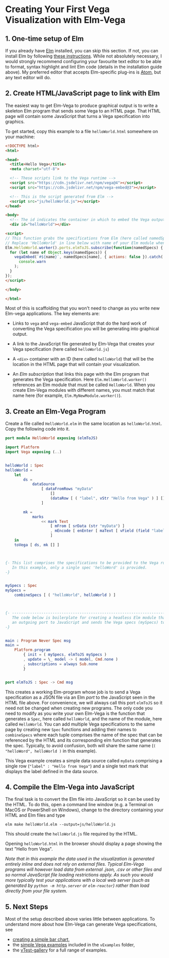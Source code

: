 # Creating Your First Vega Visualization with Elm-Vega

## 1. One-time setup of Elm

If you already have [Elm](http://elm-lang.org) installed, you can skip this section.
If not, you can install Elm by following [these instructions](https://guide.elm-lang.org/install.html).
While not absolutely necessary, I would strongly recommend configuring your favourite text editor to be able to format, syntax highlight and lint Elm code (details in the installation guide above).
My preferred editor that accepts Elm-specific plug-ins is [Atom](https://atom.io), but any text editor will do.

## 2. Create HTML/JavaScript page to link with Elm

The easiest way to get Elm-Vega to produce graphical output is to write a skeleton Elm program that sends some Vega to an HTML page.
That HTML page will contain some JavaScript that turns a Vega specification into graphics.

To get started, copy this example to a file `helloWorld.html` somewhere on your machine:

```html
<!DOCTYPE html>
<html>

<head>
  <title>Hello Vega</title>
  <meta charset="utf-8">

  <!-- These scripts link to the Vega runtime -->
  <script src="https://cdn.jsdelivr.net/npm/vega@4"></script>
  <script src="https://cdn.jsdelivr.net/npm/vega-embed@3"></script>

  <!-- This is the script generated from Elm -->
  <script src="js/helloWorld.js"></script>
</head>

<body>
  <!-- The id indicates the container in which to embed the Vega output. -->
  <div id="helloWorld"></div>

<script>
// This function grabs the specifications from Elm (here called namedSpecs).
// Replace 'HelloWorld' in line below with name of your Elm module when you write your own.
Elm.HelloWorld.worker().ports.elmToJS.subscribe(function(namedSpecs) {
  for (let name of Object.keys(namedSpecs)) {
    vegaEmbed(`#${name}`, namedSpecs[name], { actions: false }).catch(
      console.warn
    );
  }
});
</script>

</body>

</html>
```

Most of this is scaffolding that you won't need to change as you write new Elm-vega applications.
The key elements are:

-   Links to `vega` and `vega-embed` JavaScript that do the hard work of converting the Vega specification you will be generating into graphical output.

-   A link to the JavaScript file generated by Elm-Vega that creates your Vega specification (here called `helloWorld.js`)

-   A `<div>` container with an ID (here called `helloWorld`) that will be the location in the HTML page that will contain your visualization.

-   An _Elm subscription_ that links this page with the Elm program that generates the Vega specification.
    Here `Elm.HelloWorld.worker()` references an Elm module that must be called `HelloWorld`.
    When you create Elm-Vega modules with different names, you must match that name here (for example, `Elm.MyNewModule.worker()`).

## 3. Create an Elm-Vega Program

Create a file called `HelloWorld.elm` in the same location as `helloWorld.html`.
Copy the following code into it.

```elm
port module HelloWorld exposing (elmToJS)

import Platform
import Vega exposing (..)


helloWorld : Spec
helloWorld =
    let
        ds =
            dataSource
                [ dataFromRows "myData"
                    []
                    (dataRow [ ( "label", vStr "Hello from Vega" ) ] [])
                ]

        mk =
            marks
                << mark Text
                    [ mFrom [ srData (str "myData") ]
                    , mEncode [ enEnter [ maText [ vField (field "label") ] ] ]
                    ]
    in
    toVega [ ds, mk [] ]



{- This list comprises the specifications to be provided to the Vega runtime.
   In this example, only a single spec 'helloWord' is provided.
-}


mySpecs : Spec
mySpecs =
    combineSpecs [ ( "helloWorld", helloWorld ) ]



{- ---------------------------------------------------------------------------
   The code below is boilerplate for creating a headless Elm module that opens
   an outgoing port to JavaScript and sends the Vega specs (mySpecs) to it.
-}


main : Program Never Spec msg
main =
    Platform.program
        { init = ( mySpecs, elmToJS mySpecs )
        , update = \_ model -> ( model, Cmd.none )
        , subscriptions = always Sub.none
        }


port elmToJS : Spec -> Cmd msg
```

This creates a working Elm-program whose job is to send a Vega specification as a JSON file via an Elm _port_ to the JavaScript seen in the HTML file above.
For convenience, we will always call this port `elmToJS` so it need not be changed when creating new programs.
The only code you need to modify as you write your own Elm-Vega is the function that generates a `Spec`, here called `helloWorld`, and the name of the module, here called `HelloWorld`.
You can add multiple Vega specifications to the same page by creating new `Spec` functions and adding their names to `combineSpecs` where each tuple comprises the name of the spec that can be referenced by the HTML and its corresponding elm function that generates the spec.
Typically, to avoid confusion, both will share the same name (`( "helloWord", helloWorld )` in this example).

This Vega example creates a simple data source called `myData` comprising a single row (`"label" : "Hello from Vega"`) and a single text mark that displays the label defined in the data source.

## 4. Compile the Elm-Vega into JavaScript

The final task is to convert the Elm file into JavaScript so it can be used by the HTML.
To do this, open a command line window (e.g. a Terminal on MacOS or PowerShell on Windows), change to the directory containing your HTML and Elm files and type

    elm make helloWorld.elm --output=js/helloWorld.js

This should create the `helloWorld.js` file required by the HTML.

Opening `helloWorld.html` in the browser should display a page showing the text "Hello from Vega".

_Note that in this example the data used in the visualization is generated entirely inline and does not rely on external files.
Typical Elm-Vega programs will however load data from external .json, .csv or other files and so normal JavaScript file loading restrictions apply.
As such you would more typically test your applications with a local web server (such as generated by `python -m http.server` or `elm-reactor`) rather than load directly from your file system._

## 5. Next Steps

Most of the setup described above varies little between applications.
To understand more about how Elm-Vega can generate Vega specifications, see

-   [creating a simple bar chart](../barChart/README.md),
-   the [simple Vega examples](../../vExamples) included in the `vExamples` folder,
-   the [vTest-gallery](../../vTest-gallery) for a full range of examples.
